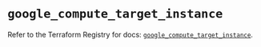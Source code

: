 # `google_compute_target_instance`

Refer to the Terraform Registry for docs: [`google_compute_target_instance`](https://registry.terraform.io/providers/hashicorp/google/6.32.0/docs/resources/compute_target_instance).
